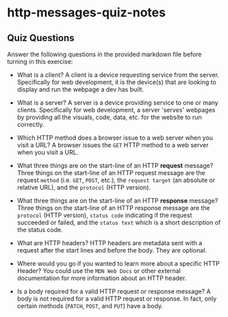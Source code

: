 # http-messages-quiz-notes

## Quiz Questions

Answer the following questions in the provided markdown file before turning in this exercise:

- What is a client?
  A client is a device requesting service from the server. Specifically for web development, it is the device(s) that are looking to display and run the webpage a dev has built.

- What is a server?
  A server is a device providing service to one or many clients. Specifically for web development, a server 'serves' webpages by providing all the visuals, code, data, etc. for the website to run correctly.

- Which HTTP method does a browser issue to a web server when you visit a URL?
  A browser issues the `GET` HTTP method to a web server when you visit a URL.

- What three things are on the start-line of an HTTP **request** message?
  Three things on the start-line of an HTTP request message are the request `method` (i.e. `GET`, `POST`, etc.), the `request target` (an absolute or relative URL), and the `protocol` (HTTP version).

- What three things are on the start-line of an HTTP **response** message?
  Three things on the start-line of an HTTP response message are the `protocol` (HTTP version), `status code` indicating if the request succeeded or failed, and the `status text` which is a short description of the status code.

- What are HTTP headers?
  HTTP headers are metadata sent with a request after the start lines and before the body. They are optional.

- Where would you go if you wanted to learn more about a specific HTTP Header?
  You could use the `MDN Web Docs` or other external documentation for more information about an HTTP header.

- Is a body required for a valid HTTP request or response message?
  A body is not required for a valid HTTP request or response. In fact, only certain methods (`PATCH`, `POST`, and `PUT`) have a body.
